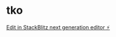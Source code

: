 # tko

[Edit in StackBlitz next generation editor ⚡️](https://stackblitz.com/~/github.com/dyboss2909/tko)